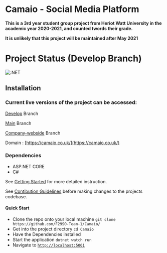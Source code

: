 # Camaio - Social Media Platform

**This is a 3rd year student group project from Heriot Watt University in the academic year 2020-2021, and counted twords their grade.**

**It is unlikely that this project will be maintained after May 2021**

# Project Status (Develop Branch)

![.NET](https://github.com/F29SO-Team-1/Camaio/workflows/.NET/badge.svg?branch=develop)

## Installation

### Current live versions of the project can be accessed:

[Develop](http://145.14.158.110:81/) Branch

[Main](http://145.14.158.110:81/) Branch

[Company-webside](http://145.14.158.110:82/) Branch

Domain : [https://camaio.co.uk/](https://camaio.co.uk/)

### Dependencies

- ASP.NET CORE
- C#

See [Getting Started](GETTING_STARTED.md) for more detailed instruction.

See [Contibution Guidelines](CONTRIBUTING.md) before making changes to the projects codebase.

#### Quick Start

- Clone the repo onto your local machine `git clone https://github.com/F29SO-Team-1/Camaio/`
- Get into the project directory `cd Camaio`
- Have the Dependencies installed
- Start the application `dotnet watch run`
- Navigate to [`http://localhost:5001`](http://localhost:5001)
